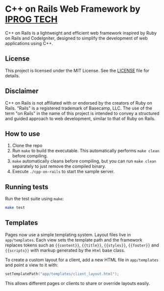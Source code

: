 # C++ on Rails Web Framework by [IPROG TECH](https://iprog.tech)

C++ on Rails is a lightweight and efficient web framework inspired by Ruby on Rails and CodeIgniter, designed to simplify the development of web applications using C++.

## License

This project is licensed under the MIT License. See the [LICENSE](LICENSE) file for details.

## Disclaimer

C++ on Rails is not affiliated with or endorsed by the creators of Ruby on Rails. "Rails" is a registered trademark of Basecamp, LLC. The use of the term "on Rails" in the name of this project is intended to convey a structured and guided approach to web development, similar to that of Ruby on Rails.

## How to use
1. Clone the repo
2. Run `make` to build the executable. This automatically performs `make clean` before compiling.
3. `make` automatically cleans before compiling, but you can run `make clean` separately to just remove the compiled binary.
4. Execute `./cpp-on-rails` to start the sample server.

## Running tests

Run the test suite using `make`:

```bash
make test
```

## Templates

Pages now use a simple templating system. Layout files live in `app/templates`.
Each view sets the template path and the framework replaces tokens such as
`{{content}}`, `{{title}}`, `{{styles}}`, `{{footer}}` and `{{scripts}}` with
markup generated by the `Html` base class.

To create a custom layout for a client, add a new HTML file in
`app/templates` and point a view to it with:

```cpp
setTemplatePath("app/templates/client_layout.html");
```

This allows different pages or clients to share or override layouts easily.

